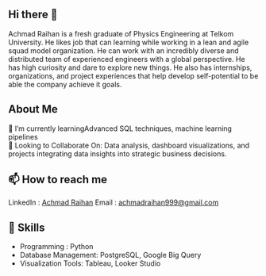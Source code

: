 ## Hi there 👋

Achmad Raihan is a fresh graduate of Physics Engineering at Telkom University. He likes job that can learning while working in a lean and agile squad model organization. He can work with an incredibly diverse and distributed team of experienced engineers with a global perspective. He has high curiosity and dare to explore new things. He also has internships, organizations, and project experiences that help develop self-potential to be able the company achieve it goals.

## About Me

🌱 I’m currently learningAdvanced SQL techniques, machine learning pipelines  
💞 Looking to Collaborate On: Data analysis, dashboard visualizations, and projects integrating data insights into strategic business decisions.

## 📫 How to reach me

LinkedIn : [Achmad Raihan](https://www.linkedin.com/in/achmad-raihan/)
Email : achmadraihan999@gmail.com

## 🧰 Skills

- Programming : Python
- Database Management: PostgreSQL, Google Big Query
- Visualization Tools: Tableau, Looker Studio
<!--
**AchmadRaihan/AchmadRaihan** is a ✨ _special_ ✨ repository because its `README.md` (this file) appears on your GitHub profile.

Here are some ideas to get you started:

- 🔭 I’m currently working on ...
- 🌱 I’m currently learning ...
- 👯 I’m looking to collaborate on ...
- 🤔 I’m looking for help with ...
- 💬 Ask me about ...
- 📫 How to reach me: ...
- 😄 Pronouns: ...
- ⚡ Fun fact: ...
-->
